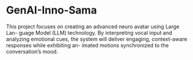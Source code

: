 # GenAI-Inno-Sama
This project focuses on creating an advanced neuro avatar using Large Lan- guage Model (LLM) technology. By interpreting vocal input and analyzing emotional cues, the system will deliver engaging, context-aware responses while exhibiting an- imated motions synchronized to the conversation’s mood.
